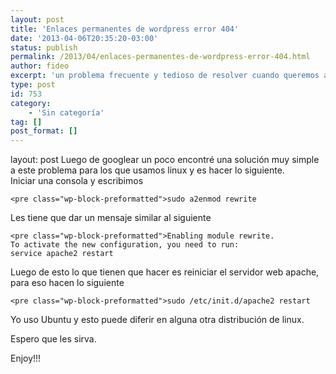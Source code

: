 ```yaml
---
layout: post
title: 'Enlaces permanentes de wordpress error 404'
date: '2013-04-06T20:35:20-03:00'
status: publish
permalink: /2013/04/enlaces-permanentes-de-wordpress-error-404.html
author: fideo
excerpt: 'un problema frecuente y tedioso de resolver cuando queremos acceder a una página en nuestro wordpress y nos da error 404 después de haber modificado los enlaces permanentes (Permalinks)'
type: post
id: 753
category:
    - 'Sin categoría'
tag: []
post_format: []
---
```

layout: post
Luego de googlear un poco encontré una solución muy simple a este problema para los que usamos linux y es hacer lo siguiente.  
Iniciar una consola y escribimos

```
<pre class="wp-block-preformatted">sudo a2enmod rewrite
```

Les tiene que dar un mensaje similar al siguiente

```
<pre class="wp-block-preformatted">Enabling module rewrite.
To activate the new configuration, you need to run:
service apache2 restart
```

Luego de esto lo que tienen que hacer es reiniciar el servidor web apache, para eso hacen lo siguiente

```
<pre class="wp-block-preformatted">sudo /etc/init.d/apache2 restart
```

Yo uso Ubuntu y esto puede diferir en alguna otra distribución de linux.

Espero que les sirva.

Enjoy!!!